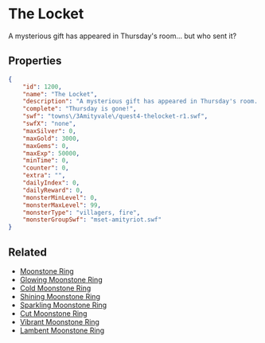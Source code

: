 # The Locket

A mysterious gift has appeared in Thursday's room... but who sent it?

## Properties

```json
{
    "id": 1200,
    "name": "The Locket",
    "description": "A mysterious gift has appeared in Thursday's room... but who sent it?",
    "complete": "Thursday is gone!",
    "swf": "towns\/3Amityvale\/quest4-thelocket-r1.swf",
    "swfX": "none",
    "maxSilver": 0,
    "maxGold": 3000,
    "maxGems": 0,
    "maxExp": 50000,
    "minTime": 0,
    "counter": 0,
    "extra": "",
    "dailyIndex": 0,
    "dailyReward": 0,
    "monsterMinLevel": 0,
    "monsterMaxLevel": 99,
    "monsterType": "villagers, fire",
    "monsterGroupSwf": "mset-amityriot.swf"
}
```

## Related

- [Moonstone Ring](../items/12853-moonstone-ring.md)
- [Glowing Moonstone Ring](../items/12854-glowing-moonstone-ring.md)
- [Cold Moonstone Ring](../items/12855-cold-moonstone-ring.md)
- [Shining Moonstone Ring](../items/12856-shining-moonstone-ring.md)
- [Sparkling Moonstone Ring](../items/12857-sparkling-moonstone-ring.md)
- [Cut Moonstone Ring](../items/12858-cut-moonstone-ring.md)
- [Vibrant Moonstone Ring](../items/12859-vibrant-moonstone-ring.md)
- [Lambent Moonstone Ring](../items/12860-lambent-moonstone-ring.md)

